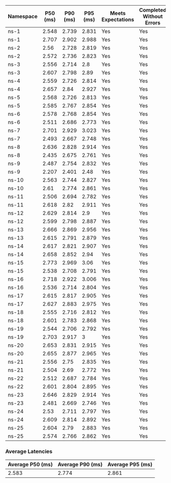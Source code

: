 | Namespace | P50 (ms) | P90 (ms) | P95 (ms) | Meets Expectations | Completed Without Errors |
|-----------|----------|----------|----------|--------------------|--------------------------|
| ns-1 | 2.548 | 2.739 | 2.831 | Yes | Yes |
| ns-1 | 2.707 | 2.902 | 2.988 | Yes | Yes |
| ns-2 | 2.56 | 2.728 | 2.819 | Yes | Yes |
| ns-2 | 2.572 | 2.736 | 2.823 | Yes | Yes |
| ns-3 | 2.556 | 2.714 | 2.8 | Yes | Yes |
| ns-3 | 2.607 | 2.798 | 2.89 | Yes | Yes |
| ns-4 | 2.559 | 2.726 | 2.814 | Yes | Yes |
| ns-4 | 2.657 | 2.84 | 2.927 | Yes | Yes |
| ns-5 | 2.568 | 2.726 | 2.813 | Yes | Yes |
| ns-5 | 2.585 | 2.767 | 2.854 | Yes | Yes |
| ns-6 | 2.578 | 2.768 | 2.854 | Yes | Yes |
| ns-6 | 2.511 | 2.686 | 2.773 | Yes | Yes |
| ns-7 | 2.701 | 2.929 | 3.023 | Yes | Yes |
| ns-7 | 2.493 | 2.667 | 2.748 | Yes | Yes |
| ns-8 | 2.636 | 2.828 | 2.914 | Yes | Yes |
| ns-8 | 2.435 | 2.675 | 2.761 | Yes | Yes |
| ns-9 | 2.487 | 2.754 | 2.832 | Yes | Yes |
| ns-9 | 2.207 | 2.401 | 2.48 | Yes | Yes |
| ns-10 | 2.563 | 2.744 | 2.827 | Yes | Yes |
| ns-10 | 2.61 | 2.774 | 2.861 | Yes | Yes |
| ns-11 | 2.506 | 2.694 | 2.782 | Yes | Yes |
| ns-11 | 2.618 | 2.82 | 2.911 | Yes | Yes |
| ns-12 | 2.629 | 2.814 | 2.9 | Yes | Yes |
| ns-12 | 2.599 | 2.798 | 2.887 | Yes | Yes |
| ns-13 | 2.666 | 2.869 | 2.956 | Yes | Yes |
| ns-13 | 2.615 | 2.791 | 2.879 | Yes | Yes |
| ns-14 | 2.617 | 2.821 | 2.907 | Yes | Yes |
| ns-14 | 2.658 | 2.852 | 2.94 | Yes | Yes |
| ns-15 | 2.773 | 2.969 | 3.06 | Yes | Yes |
| ns-15 | 2.538 | 2.708 | 2.791 | Yes | Yes |
| ns-16 | 2.718 | 2.922 | 3.006 | Yes | Yes |
| ns-16 | 2.536 | 2.714 | 2.804 | Yes | Yes |
| ns-17 | 2.615 | 2.817 | 2.905 | Yes | Yes |
| ns-17 | 2.627 | 2.883 | 2.975 | Yes | Yes |
| ns-18 | 2.555 | 2.716 | 2.812 | Yes | Yes |
| ns-18 | 2.601 | 2.783 | 2.868 | Yes | Yes |
| ns-19 | 2.544 | 2.706 | 2.792 | Yes | Yes |
| ns-19 | 2.703 | 2.917 | 3 | Yes | Yes |
| ns-20 | 2.653 | 2.831 | 2.915 | Yes | Yes |
| ns-20 | 2.655 | 2.877 | 2.965 | Yes | Yes |
| ns-21 | 2.556 | 2.75 | 2.835 | Yes | Yes |
| ns-21 | 2.504 | 2.69 | 2.772 | Yes | Yes |
| ns-22 | 2.512 | 2.687 | 2.784 | Yes | Yes |
| ns-22 | 2.601 | 2.804 | 2.895 | Yes | Yes |
| ns-23 | 2.646 | 2.829 | 2.914 | Yes | Yes |
| ns-23 | 2.481 | 2.669 | 2.746 | Yes | Yes |
| ns-24 | 2.53 | 2.711 | 2.797 | Yes | Yes |
| ns-24 | 2.609 | 2.814 | 2.892 | Yes | Yes |
| ns-25 | 2.604 | 2.79 | 2.883 | Yes | Yes |
| ns-25 | 2.574 | 2.766 | 2.862 | Yes | Yes |

### Average Latencies
| Average P50 (ms) | Average P90 (ms) | Average P95 (ms) |
|------------------|------------------|------------------|
| 2.583 | 2.774 | 2.861 |
